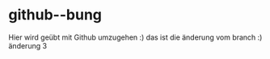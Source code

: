 # github--bung
Hier wird geübt mit Github umzugehen :)
das ist die änderung vom branch :)
änderung 3
